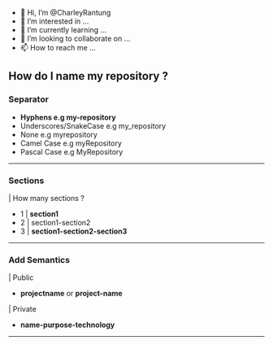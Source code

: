 - 👋 Hi, I’m @CharleyRantung
- 👀 I’m interested in ...
- 🌱 I’m currently learning ...
- 💞️ I’m looking to collaborate on ...
- 📫 How to reach me ...

## How do I name my repository ?

### Separator

- **Hyphens e.g my-repository**
- Underscores/SnakeCase e.g my_repository
- None e.g myrepository
- Camel Case e.g myRepository
- Pascal Case e.g MyRepository

---

### Sections

| How many sections ?

- 1 | **section1**
- 2 | section1-section2
- 3 | **section1-section2-section3**

---

### Add Semantics

| Public

- **projectname** or **project-name**

| Private

- **name-purpose-technology**

---

<!---
CharleyRantung/CharleyRantung is a ✨ special ✨ repository because its `README.md` (this file) appears on your GitHub profile.
You can click the Preview link to take a look at your changes.
--->
